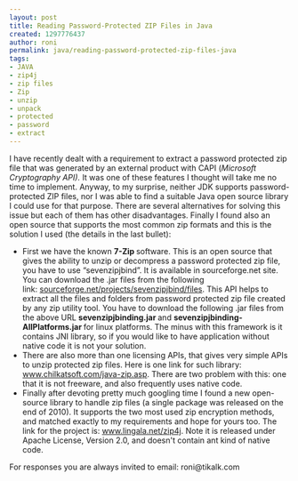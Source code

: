 ```yaml
---
layout: post
title: Reading Password-Protected ZIP Files in Java
created: 1297776437
author: roni
permalink: java/reading-password-protected-zip-files-java
tags:
- JAVA
- zip4j
- zip files
- Zip
- unzip
- unpack
- protected
- password
- extract
---
```

<p>I have recently dealt with a requirement to extract a password protected zip file that was generated by an external product with CAPI (<em>Microsoft Cryptography API). </em>It was one of these features I thought will take me no time to implement. Anyway, to my surprise, neither JDK supports password-protected ZIP  files, nor I was able to find a suitable Java open source library I  could use for that purpose. There are several alternatives for solving this issue but each of them has other disadvantages. Finally I found also an open source that supports the most common zip formats and this is the solution I used (the details in the last bullet):</p>
<ul>
    <li>First we have the known <b>7-Zip</b><span style="font-weight: bold;"> </span>software. This is an open source that gives the ability to unzip or decompress a password protected zip file, you have to use  &ldquo;sevenzipjbind&rdquo;. It is available in sourceforge.net site. You can  download the .jar files from the following link:&nbsp;<a href="http://sourceforge.net/projects/sevenzipjbind/files">sourceforge.net/projects/sevenzipjbind/files</a>.  This API helps to extract all the files and folders from password  protected zip file created by any zip utility tool. You have to download  the following .jar files from the above URL <b>sevenzipjbinding.jar</b><b> </b>and <b>sevenzipjbinding-AllPlatforms.jar </b>for linux platforms. The minus with this framework is it contains JNI library, so if you would like to have application without native code it is not your solution.</li>
    <li>There are also more than one licensing APIs, that gives very simple APIs to unzip protected zip files. Here is one link for such library: <a href="http://www.chilkatsoft.com/java-zip.asp">www.chilkatsoft.com/java-zip.asp</a>. There are two problem with this: one that it is not freeware, and also frequently uses native code.</li>
    <li>Finally after devoting pretty much googling time I found a new open-source library to handle zip files (a single package was released on the end of 2010). It supports the two most used zip encryption methods, and matched exactly to my requirements and hope for yours too. The link for the project is: <a href="http://www.lingala.net/zip4j">www.lingala.net/zip4j</a>. Note it is released under Apache License, Version 2.0, and doesn't contain ant kind of native code.</li>
</ul>
<p>For responses you are always invited to email: roni@tikalk.com</p>
